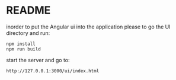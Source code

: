 # README
inorder to put the Angular ui into the application please to go the UI directory and run:
 ```
 npm install
 npm run build
 ```

 start the server and go to:
```
http://127.0.0.1:3000/ui/index.html
```

